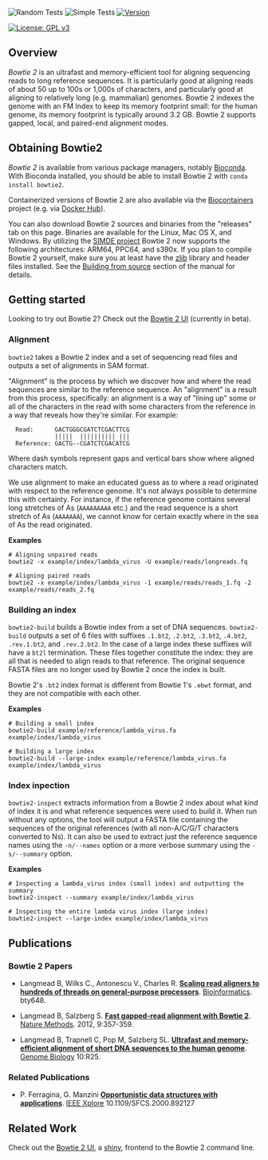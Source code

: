 
<!-- badges: start -->
![Random Tests](https://github.com/BenLangmead/bowtie2/actions/workflows/random-tests.yml/badge.svg)
![Simple Tests](https://github.com/BenLangmead/bowtie2/actions/workflows/simple-tests.yml/badge.svg)
[![Version](https://img.shields.io/badge/version-2.5.1-green.svg)](https://shields.io/)
<!-- [![Build Status](https://travis-ci.org/BenLangmead/bowtie2.svg?branch=master)](https://travis-ci.org/BenLangmead/bowtie2) -->
[![License: GPL v3](https://img.shields.io/badge/license-GPLv3-blue.svg)](https://www.gnu.org/licenses/gpl-3.0)
<!--badges: end -->

## Overview

*Bowtie 2* is an ultrafast and memory-efficient tool for aligning sequencing reads
to long reference sequences. It is particularly good at aligning reads of about 50
up to 100s or 1,000s of characters, and particularly good at aligning to relatively
long (e.g. mammalian) genomes. Bowtie 2 indexes the genome with an FM Index to keep
its memory footprint small: for the human genome, its memory footprint is typically
around 3.2 GB. Bowtie 2 supports gapped, local, and paired-end alignment modes.

## Obtaining Bowtie2

*Bowtie 2* is available from various package managers, notably
[Bioconda](https://anaconda.org/bioconda/bowtie2). With Bioconda installed, you
should be able to install Bowtie 2 with `conda install bowtie2`.

Containerized versions of Bowtie 2 are also available via the
[Biocontainers](https://biocontainers.pro/) project (e.g. via
[Docker Hub](https://hub.docker.com/r/biocontainers/bowtie2/)).

You can also download Bowtie 2 sources and binaries from the
"releases" tab on this page. Binaries are available for the Linux,
Mac OS X, and Windows. By utilizing the [SIMDE project](https://github.com/simd-everywhere/simde)
Bowtie 2 now supports the following architectures: ARM64, PPC64, and
s390x.  If you plan to compile Bowtie 2 yourself, make sure you at least have
the [zlib](https://www.zlib.net) library and header files installed. See the
[Building from source](http://bowtie-bio.sourceforge.net/bowtie2/manual.shtml#building-from-source)
section of the manual for details.

## Getting started
Looking to try out Bowtie 2? Check out the [Bowtie 2 UI](http://bit.ly/bt2ui-beta) (currently in beta).

### Alignment
`bowtie2` takes a Bowtie 2 index and a set of sequencing read files and outputs a
set of alignments in SAM format.

"Alignment" is the process by which we discover how and where the read sequences are
similar to the reference sequence. An "alignment" is a result from this process,
specifically: an alignment is a way of "lining up" some or all of the characters in
the read with some characters from the reference in a way that reveals how they're
similar. For example:

```
  Read:      GACTGGGCGATCTCGACTTCG
             |||||  |||||||||| |||
  Reference: GACTG--CGATCTCGACATCG
```
Where dash symbols represent gaps and vertical bars show where aligned characters match.

We use alignment to make an educated guess as to where a read originated with
respect to the reference genome. It's not always possible to determine this with
certainty. For instance, if the reference genome contains several long stretches of
As (`AAAAAAAAA` etc.) and the read sequence is a short stretch of As (`AAAAAAA`), we
cannot know for certain exactly where in the sea of As the read originated.

**Examples**
```
# Aligning unpaired reads
bowtie2 -x example/index/lambda_virus -U example/reads/longreads.fq

# Aligning paired reads
bowtie2 -x example/index/lambda_virus -1 example/reads/reads_1.fq -2 example/reads/reads_2.fq
```

### Building an index

`bowtie2-build` builds a Bowtie index from a set of DNA sequences. `bowtie2-build`
outputs a set of 6 files with suffixes `.1.bt2`, `.2.bt2`, `.3.bt2`, `.4.bt2`,
`.rev.1.bt2`, and `.rev.2.bt2`. In the case of a large index these suffixes will
have a `bt2l` termination. These files together constitute the index: they are all
that is needed to align reads to that reference. The original sequence FASTA files
are no longer used by Bowtie 2 once the index is built.

Bowtie 2's `.bt2` index format is different from Bowtie 1's `.ebwt` format, and they
are not compatible with each other.

**Examples**
```
# Building a small index
bowtie2-build example/reference/lambda_virus.fa example/index/lambda_virus

# Building a large index
bowtie2-build --large-index example/reference/lambda_virus.fa example/index/lambda_virus
```

### Index inpection

`bowtie2-inspect` extracts information from a Bowtie 2 index about what kind of
index it is and what reference sequences were used to build it. When run without any
options, the tool will output a FASTA file containing the sequences of the original
references (with all non-A/C/G/T characters converted to Ns). It can also be used to
extract just the reference sequence names using the `-n/--names` option or a more
verbose summary using the `-s/--summary` option.

**Examples**
```
# Inspecting a lambda_virus index (small index) and outputting the summary
bowtie2-inspect --summary example/index/lambda_virus

# Inspecting the entire lambda virus index (large index)
bowtie2-inspect --large-index example/index/lambda_virus
```

## Publications

### Bowtie 2 Papers

- Langmead B, Wilks C., Antonescu V., Charles R. __[Scaling read aligners to hundreds of threads on general-purpose processors](https://doi.org/10.1093/bioinformatics/bty648)__. [Bioinformatics](https://academic.oup.com/bioinformatics). bty648.

- Langmead B, Salzberg S. __[Fast gapped-read alignment with Bowtie 2](http://www.nature.com/nmeth/journal/v9/n4/full/nmeth.1923.html)__. [Nature Methods](http://www.nature.com/nmeth). 2012, 9:357-359.

- Langmead B, Trapnell C, Pop M, Salzberg SL. __[Ultrafast and memory-efficient alignment of short DNA sequences to the human genome](https://genomebiology.biomedcentral.com/articles/10.1186/gb-2009-10-3-r25)__. [Genome Biology](https://genomebiology.biomedcentral.com/) 10:R25.

### Related Publications

- P. Ferragina, G. Manzini __[Opportunistic data structures with applications](https://ieeexplore.ieee.org/document/892127)__. [IEEE Xplore](http://genomebiology.com/) 10.1109/SFCS.2000.892127

## Related Work

Check out the [Bowtie 2 UI](http://bit.ly/bt2ui-beta), a [shiny](https://shiny.rstudio.com), frontend to the Bowtie 2 command line.
